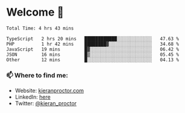 # Welcome 🦘

<!--START_SECTION:waka-->

```text
Total Time: 4 hrs 43 mins

TypeScript   2 hrs 20 mins   ████████████░░░░░░░░░░░░░   47.63 %
PHP          1 hr 42 mins    ████████▓░░░░░░░░░░░░░░░░   34.68 %
JavaScript   19 mins         █▓░░░░░░░░░░░░░░░░░░░░░░░   06.42 %
JSON         16 mins         █▒░░░░░░░░░░░░░░░░░░░░░░░   05.45 %
Other        12 mins         █░░░░░░░░░░░░░░░░░░░░░░░░   04.13 %
```

<!--END_SECTION:waka-->

### 📫 Where to find me:

-   Website: [kieranproctor.com](https://kieranproctor.com/)
-   LinkedIn: [here](https://www.linkedin.com/in/kieran-proctor-086b5a159/)
-   Twitter: [@kieran_proctor](https://twitter.com/kieran_proctor)

